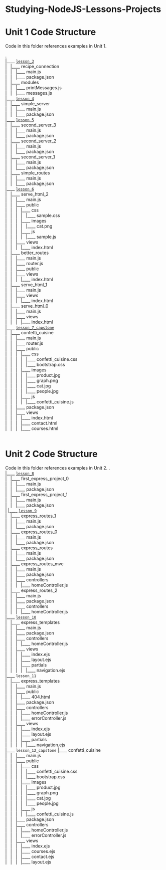# Studying-NodeJS-Lessons-Projects
# Unit 1 Code Structure

Code in this folder references examples in Unit 1.

.  
|____ [`lesson_3`](Unit%201/lesson_3/)  
| &nbsp; |____ recipe_connection  
| &nbsp; | &nbsp; |____ main.js  
| &nbsp; | &nbsp; |____ package.json  
| &nbsp; |____ modules  
| &nbsp; | &nbsp; |____ printMessages.js  
| &nbsp; | &nbsp; |____ messages.js  
|____ [`lesson_4`](Unit%201/lesson_4/)  
| &nbsp; |____ simple_server  
| &nbsp; | &nbsp; |____ main.js  
| &nbsp; | &nbsp; |____ package.json  
|____ [`lesson_5`](Unit%201/lesson_5/)  
| &nbsp; |____ second_server_3  
| &nbsp; | &nbsp; |____ main.js  
| &nbsp; | &nbsp; |____ package.json  
| &nbsp; |____ second_server_2  
| &nbsp; | &nbsp; |____ main.js  
| &nbsp; | &nbsp; |____ package.json  
| &nbsp; |____ second_server_1  
| &nbsp; | &nbsp; |____ main.js  
| &nbsp; | &nbsp; |____ package.json  
| &nbsp; |____ simple_routes  
| &nbsp; | &nbsp; |____ main.js  
| &nbsp; | &nbsp; |____ package.json  
|____ [`lesson_6`](Unit%201/lesson_6/)  
| &nbsp; |____ serve_html_2  
| &nbsp; | &nbsp; |____ main.js  
| &nbsp; | &nbsp; |____ public  
| &nbsp; | &nbsp; | &nbsp; |____ css  
| &nbsp; | &nbsp; | &nbsp; | &nbsp; |____ sample.css  
| &nbsp; | &nbsp; | &nbsp; |____ images  
| &nbsp; | &nbsp; | &nbsp; | &nbsp; |____ cat.png  
| &nbsp; | &nbsp; | &nbsp; |____ js  
| &nbsp; | &nbsp; | &nbsp; | &nbsp; |____ sample.js  
| &nbsp; | &nbsp; |____ views  
| &nbsp; | &nbsp; | &nbsp; |____ index.html  
| &nbsp; |____ better_routes  
| &nbsp; | &nbsp; |____ main.js  
| &nbsp; | &nbsp; |____ router.js  
| &nbsp; | &nbsp; |____ public  
| &nbsp; | &nbsp; |____ views  
| &nbsp; | &nbsp; | &nbsp; |____ index.html  
| &nbsp; |____ serve_html_1  
| &nbsp; | &nbsp; |____ main.js  
| &nbsp; | &nbsp; |____ views  
| &nbsp; | &nbsp; | &nbsp; |____ index.html  
| &nbsp; |____ serve_html_0  
| &nbsp; | &nbsp; |____ main.js  
| &nbsp; | &nbsp; |____ views  
| &nbsp; | &nbsp; | &nbsp; |____ index.html  
|____ [`lesson_7_capstone`](Unit%201/lesson_7/)  
| &nbsp; |____ confetti_cuisine  
| &nbsp; | &nbsp; |____ main.js  
| &nbsp; | &nbsp; |____ router.js  
| &nbsp; | &nbsp; |____ public  
| &nbsp; | &nbsp; | &nbsp; |____ css  
| &nbsp; | &nbsp; | &nbsp; | &nbsp; |____ confetti_cuisine.css  
| &nbsp; | &nbsp; | &nbsp; | &nbsp; |____ bootstrap.css  
| &nbsp; | &nbsp; | &nbsp; |____ images  
| &nbsp; | &nbsp; | &nbsp; | &nbsp; |____ product.jpg  
| &nbsp; | &nbsp; | &nbsp; | &nbsp; |____ graph.png  
| &nbsp; | &nbsp; | &nbsp; | &nbsp; |____ cat.jpg  
| &nbsp; | &nbsp; | &nbsp; | &nbsp; |____ people.jpg  
| &nbsp; | &nbsp; | &nbsp; |____ js  
| &nbsp; | &nbsp; | &nbsp; | &nbsp; |____ confetti_cuisine.js  
| &nbsp; | &nbsp; |____ package.json  
| &nbsp; | &nbsp; |____ views  
| &nbsp; | &nbsp; | &nbsp; |____ index.html  
| &nbsp; | &nbsp; | &nbsp; |____ contact.html  
| &nbsp; | &nbsp; | &nbsp; |____ courses.html  
<br />

# Unit 2 Code Structure

Code in this folder references examples in Unit 2.
.  
|____ [`lesson_8`](./Unit2/lesson_8/)  
| &nbsp; |____ first_express_project_0  
| &nbsp; | &nbsp; |____ main.js  
| &nbsp; | &nbsp; |____ package.json  
| &nbsp; |____ first_express_project_1  
| &nbsp; | &nbsp; |____ main.js  
| &nbsp; | &nbsp; |____ package.json  
| 
|____ [`lesson_9`](./Unit2/lesson_9/)  
| &nbsp; |____ express_routes_1  
| &nbsp; | &nbsp; |____ main.js  
| &nbsp; | &nbsp; |____ package.json  
| &nbsp; |____ express_routes_0  
| &nbsp; | &nbsp; |____ main.js  
| &nbsp; | &nbsp; |____ package.json  
| &nbsp; |____ express_routes  
| &nbsp; | &nbsp; |____ main.js  
| &nbsp; | &nbsp; |____ package.json  
| &nbsp; |____ express_routes_mvc  
| &nbsp; | &nbsp; |____ main.js  
| &nbsp; | &nbsp; |____ package.json  
| &nbsp; | &nbsp; |____ controllers  
| &nbsp; | &nbsp; | &nbsp; |____ homeController.js  
| &nbsp; |____ express_routes_2  
| &nbsp; | &nbsp; |____ main.js  
| &nbsp; | &nbsp; |____ package.json  
| &nbsp; | &nbsp; |____ controllers  
| &nbsp; | &nbsp; | &nbsp; |____ homeController.js  
|____ [`lesson_10`](./Unit2/lesson_10/)  
| &nbsp; |____ express_templates  
| &nbsp; | &nbsp; |____ main.js  
| &nbsp; | &nbsp; |____ package.json  
| &nbsp; | &nbsp; |____ controllers  
| &nbsp; | &nbsp; | &nbsp; |____ homeController.js  
| &nbsp; | &nbsp; |____ views  
| &nbsp; | &nbsp; | &nbsp; |____ index.ejs  
| &nbsp; | &nbsp; | &nbsp; |____ layout.ejs  
| &nbsp; | &nbsp; | &nbsp; |____ partials  
| &nbsp; | &nbsp; | &nbsp; | &nbsp; |____ navigation.ejs  
|____ `lesson_11`  
| &nbsp; |____ express_templates  
| &nbsp; | &nbsp; |____ main.js  
| &nbsp; | &nbsp; |____ public  
| &nbsp; | &nbsp; | &nbsp; |____ 404.html  
| &nbsp; | &nbsp; |____ package.json  
| &nbsp; | &nbsp; |____ controllers  
| &nbsp; | &nbsp; | &nbsp; |____ homeController.js  
| &nbsp; | &nbsp; | &nbsp; |____ errorController.js  
| &nbsp; | &nbsp; |____ views  
| &nbsp; | &nbsp; | &nbsp; |____ index.ejs  
| &nbsp; | &nbsp; | &nbsp; |____ layout.ejs  
| &nbsp; | &nbsp; | &nbsp; |____ partials  
| &nbsp; | &nbsp; | &nbsp; | &nbsp; |____ navigation.ejs  
|____ `lesson_12_capstone`
|____ confetti_cuisine  
| &nbsp; | &nbsp; |____ main.js  
| &nbsp; | &nbsp; |____ public  
| &nbsp; | &nbsp; | &nbsp; |____ css  
| &nbsp; | &nbsp; | &nbsp; | &nbsp; |____ confetti_cuisine.css  
| &nbsp; | &nbsp; | &nbsp; | &nbsp; |____ bootstrap.css  
| &nbsp; | &nbsp; | &nbsp; |____ images  
| &nbsp; | &nbsp; | &nbsp; | &nbsp; |____ product.jpg  
| &nbsp; | &nbsp; | &nbsp; | &nbsp; |____ graph.png  
| &nbsp; | &nbsp; | &nbsp; | &nbsp; |____ cat.jpg  
| &nbsp; | &nbsp; | &nbsp; | &nbsp; |____ people.jpg  
| &nbsp; | &nbsp; | &nbsp; |____ js  
| &nbsp; | &nbsp; | &nbsp; | &nbsp; |____ confetti_cuisine.js  
| &nbsp; | &nbsp; |____ package.json  
| &nbsp; | &nbsp; |____ controllers  
| &nbsp; | &nbsp; | &nbsp; |____ homeController.js  
| &nbsp; | &nbsp; | &nbsp; |____ errorController.js  
| &nbsp; | &nbsp; |____ views  
| &nbsp; | &nbsp; | &nbsp; |____ index.ejs  
| &nbsp; | &nbsp; | &nbsp; |____ courses.ejs  
| &nbsp; | &nbsp; | &nbsp; |____ contact.ejs  
| &nbsp; | &nbsp; | &nbsp; |____ layout.ejs  
